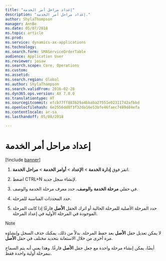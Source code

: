 ```yaml
---
title: "إعداد مراحل أمر الخدمة"
description: "إعداد مراحل أمر الخدمة."
author: ShylaThompson
manager: AnnBe
ms.date: 05/07/2018
ms.topic: article
ms.prod: 
ms.service: dynamics-ax-applications
ms.technology: 
ms.search.form: SMAServiceOrderTable
audience: Application User
ms.reviewer: josaw
ms.search.scope: Core, Operations
ms.custom: 
ms.assetid: 
ms.search.region: Global
ms.author: ShylaThompson
ms.search.validFrom: 2016-02-28
ms.dyn365.ops.version: AX 7.0.0
ms.translationtype: HT
ms.sourcegitcommit: efcb77ff883b29a4bbaba27551e02311742afbbd
ms.openlocfilehash: 6e2556dd8f3f32da16e53bfe46faec7489d84efa
ms.contentlocale: ar-sa
ms.lasthandoff: 05/08/2018

---
```


# <a name="set-up-service-order-stages"></a>إعداد مراحل أمر الخدمة 

[!include [banner](../includes/banner.md)]


1.  انقر فوق **إدارة الخدمة** \> **الإعداد** \> **أوامر الخدمة** \> **مراحل الخدمة**.

2.  اضغط CTRL+N لإنشاء سجل جديد.

3.  في حقلي **مرحلة الخدمة** و**الوصف**، حدد معرف مرحلة الخدمة والوصف.

4.  حدد المحددات المناسبة للمرحلة.

5.  حدد المرحلة الأصلية للمرحلة الحالية أو اترك الحقل **الأصل** فارغًا إذا كانت المرحلة الموجودة في المرحلة الأولية في إعداد المرحلة.


> [!NOTE]
> <P>لا يمكن تعديل حقل <STRONG>الأصل</STRONG> بعد حفظ المرحلة. بدلاً من ذلك، يمكنك حذف السجل وإنشاؤه مرة أخرى من خلال الاستعانة بتحديد مختلف في حقل <STRONG>الأصل</STRONG>.</P>
> <P>أيضًا، يمكن إنشاء مرحلة واحدة مع جعل حقل <STRONG>الأصل</STRONG> فارغًا. وهذا يعني أنه يتم السماح ببمرحلة أولية واحدة فقط.</P>


  



